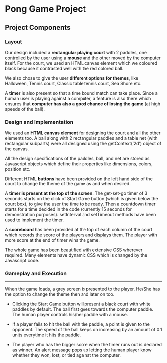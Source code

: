# Pong Game Project

## Project Components
### Layout

Our design included a **rectangular playing court** with 2 paddles, one controlled by the user using a **mouse** and the other moved by the computer itself. For the court, we used an HTML canvas element which we coloured black because it contrasted well with the red colored ball.

We also chose to give the user **different options for themes**, like Halloween, Tennis court, Classic table tennis court, Sea Shore etc.

A **timer** is also present so that a time bound match can take place. Since a human user is playing against a computer, a feature is also there which ensures that **computer has also a good chance of losing the game** (at high speeds of the ball).

### Design and Implementation
We used an **HTML canvas element** for designing the court and all the other elements too. A ball along with 2 rectangular paddles and a table net (with rectangular subparts) were all designed using the getContext(‘2d’) object of the canvas.

All the design specifications of the paddles, ball, and net are stored as Javascript objects which define their properties like dimensions, colors, position etc.

Different HTML **buttons** have been provided on the left hand side of the court to change the theme of the game as and when desired.

A **timer is present at the top of the screen**. The get-set-go timer of 3 seconds starts on the click of Start Game button (which is given below the court box), to give the user the time to be ready. Then a countdown timer starts for a time decided in the code (currently 15 seconds for demonstration purposes). setInterval and setTimeout methods have been used to implement the timer.

A **scoreboard** has been provided at the top of each column of the court which records the score of the players and displays them. The player with more score at the end of timer wins the game.

The whole game has been beautified with extensive CSS wherever required. Many elements have dynamic CSS which is changed by the Javascript code.

### Gameplay and Execution
<hr>
When the game loads, a grey screen is presented to the player. He/She has the option to change the theme then and later on too.

* Clicking the Start Game button will present a black court with white paddles by default. The ball first goes towards the computer paddle. The human player controls his/her paddle with a mouse.

* If a player fails to hit the ball with the paddle, a point is given to the opponent. The speed of the ball keeps on increasing by an amount of 0.1 units everytime it hits the paddle.

* The player who has  the bigger score when the timer runs out is declared as winner. An alert message pops up letting the human player know whether they won, lost, or tied against the computer.
